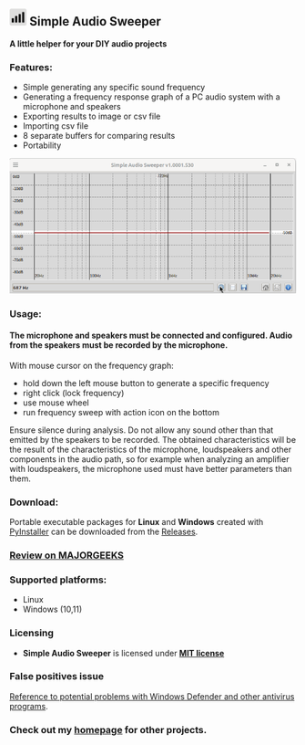 ## <img src="./src/icons/sas.png" width=30> Simple Audio Sweeper
**A little helper for your DIY audio projects**

### Features:
- Simple generating any specific sound frequency
- Generating a frequency response graph of a PC audio system with a microphone and speakers
- Exporting results to image or csv file
- Importing csv file
- 8 separate buffers for comparing results
- Portability


![image info](./info/sas.gif)

### Usage:
#### The microphone and speakers must be connected and configured. Audio from the speakers must be recorded by the microphone. ####

With mouse cursor on the frequency graph:

- hold down the left mouse button to generate a specific frequency
- right click (lock frequency)
- use mouse wheel
- run frequency sweep with action icon on the bottom

Ensure silence during analysis. Do not allow any sound other than that emitted by the speakers to be recorded. The obtained characteristics will be the result of the characteristics of the microphone, loudspeakers and other components in the audio path, so for example when analyzing an amplifier with loudspeakers, the microphone used must have better parameters than them.

### Download:
Portable executable packages for **Linux** and **Windows** created with [PyInstaller](https://pyinstaller.org/en/stable) can be downloaded from the [Releases](https://github.com/PJDude/sas/releases).


### [Review on MAJORGEEKS](https://www.majorgeeks.com/files/details/simple_audio_sweeper.html)

### Supported platforms:

- Linux
- Windows (10,11)

### Licensing
- **Simple Audio Sweeper** is licensed under **[MIT license](./LICENSE)**

### False positives issue
[Reference to potential problems with Windows Defender and other antivirus programs](https://github.com/PJDude/dude/discussions/9).

### Check out my [homepage](https://github.com/PJDude) for other projects.
